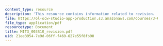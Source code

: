 ```yaml
---
content_type: resource
description: 'This resource contains information related to revision. '
file: https://ol-ocw-studio-app-production.s3.amazonaws.com/courses/3-003-principles-of-engineering-practice-spring-2010/21ee39547e9d06fff469627e55f8fb90_MIT3_003S10_revision.pdf
file_type: application/pdf
resourcetype: Document
title: MIT3_003S10_revision.pdf
uid: 21ee3954-7e9d-06ff-f469-627e55f8fb90
---
```

